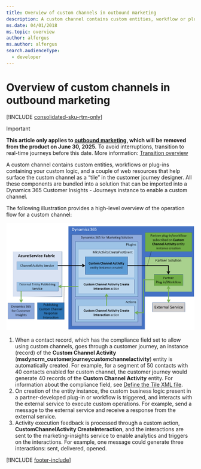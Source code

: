 ```yaml
---
title: Overview of custom channels in outbound marketing
description: A custom channel contains custom entities, workflow or plug-in containing your custom logic, and couple of web resources that help surface the custom channel as a “tile” in the customer journey designer in outbound marketing.
ms.date: 04/01/2018
ms.topic: overview
author: alfergus
ms.author: alfergus
search.audienceType: 
  - developer
---
```


# Overview of custom channels in outbound marketing

[!INCLUDE [consolidated-sku-rtm-only](.././includes/consolidated-sku-rtm-only.md)]

> [!IMPORTANT]
> **This article only applies to [outbound marketing](../user-guide.md), which will be removed from the product on June 30, 2025.** To avoid interruptions, transition to real-time journeys before this date. More information: [Transition overview](../transition-overview.md)

A custom channel contains custom entities, workflows or plug-ins containing your custom logic, and a couple of web resources that help surface the custom channel as a “tile” in the customer journey designer. All these components are bundled into a solution that can be imported into a Dynamics 365 Customer Insights - Journeys instance to enable a custom channel.

The following illustration provides a high-level overview of the operation flow for a custom channel:  

![Custom channel flow.](../media/marketing-custom-channel-flow.png) 

1. When a contact record, which has the compliance field set to allow using custom channels, goes through a customer journey, an instance (record) of the **Custom Channel Activity** (**msdyncrm_customerjourneycustomchannelactivity**) entity is automatically created. For example, for a segment of 50 contacts with 40 contacts enabled for custom channel, the customer journey would generate 40 records of the **Custom Channel Activity** entity. For information about the compliance field, see [Define the Tile XML file](configure-tile-custom-channel.md#define-the-tile-xml-file).
2. On creation of the entity instance, the custom business logic present in a partner-developed plug-in or workflow is triggered, and interacts with the external service to execute custom operations. For example, send a message to the external service and receive a response from the external service.
3. Activity execution feedback is processed through a custom action, **CustomChannelActivity CreateInteraction**, and the interactions are sent to the marketing-insights service to enable analytics and triggers on the interactions. For example, one message could generate three interactions: sent, delivered, opened.

[!INCLUDE [footer-include](.././includes/footer-banner.md)]
